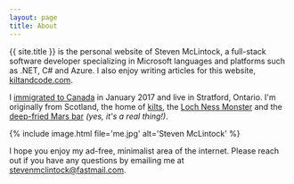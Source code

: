```yaml
---
layout: page
title: About
---
```


{{ site.title }} is the personal website of Steven McLintock, a full-stack software developer 
specializing in Microsoft languages and platforms such as .NET, C# and Azure. I also 
enjoy writing articles for this website, [kiltandcode.com](https://kiltandcode.com).

I [immigrated to Canada](https://kiltandcode.com/2019/06/30/coming-to-canada-immigrating-to-toronto-as-a-dotnet-developer/) 
in January 2017 and live in Stratford, Ontario. I'm originally from Scotland, the 
home of [kilts](https://en.wikipedia.org/wiki/Kilt), the 
[Loch Ness Monster](https://en.wikipedia.org/wiki/Loch_Ness_Monster) and 
the [deep-fried Mars bar](https://en.wikipedia.org/wiki/Deep-fried_Mars_bar) *(yes, it's a real thing!)*.

{%
    include image.html
    file='me.jpg'
    alt='Steven McLintock'
%}

I hope you enjoy my ad-free, minimalist area of the internet. Please reach out if you have any questions by emailing me at [stevenmclintock@fastmail.com](mailto:stevenmclintock@fastmail.com).